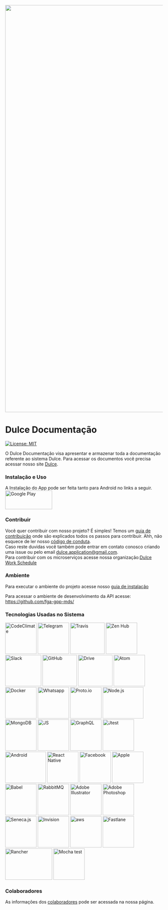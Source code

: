 [<img src="assets/img/dulceLogo/DulceHorizontal.svg" width="1300" title="">](https://fga-gpp-mds.github.io/Dulce//)
# Dulce Documentação
  [![License: MIT](https://img.shields.io/badge/License-MIT-yellow.svg)](https://opensource.org/licenses/MIT)

  O Dulce Documentação visa apresentar e armazenar toda a documentação referente ao sistema Dulce. Para acessar os documentos você precisa acessar nosso site [Dulce](https://fga-gpp-mds.github.io/Dulce//2018.1-Dulce_App/).




### Instalação e Uso
A Instalação do App pode ser feita tanto para Android  no links a seguir.  
<a href="https://play.google.com/store/apps/details?id=com.dulce"><img src="assets/img/logos/googleplay.png" width="150" height="60" title="Google Play"></a>

### Contribuir
Você quer contribuir com nosso projeto? É simples! Temos um [guia de contribuição](CONTRIBUTING.md) onde são explicados todos os passos para contribuir. Ahh, não esquece de ler nosso [código de conduta](CODE_OF_CONDUCT.md).   
Caso reste duvidas você também pode entrar em contato conosco criando uma issue ou pelo email dulce.application@gmail.com.  
Para contribuir com os microserviços acesse nossa organização:[Dulce Work Schedule](https://github.com/fga-gpp-mds/)

### Ambiente

Para executar o ambiente do projeto acesse nosso [guia de instalação](guia_de_instalacao.md)

Para acessar o ambiente de desenvolvimento da API acesse:  https://github.com/fga-gpp-mds/

### Tecnologias Usadas no Sistema

<img src="assets/img/logos/codeclimate.png" width="100" height="100" title="CodeClimate"> <img src="assets/img/logos/telegram.png" width="100" height="100" title="Telegram"> <img src="assets/img/logos/travis.gif" width="110" height="100" title="Travis"> <img src="assets/img/logos/zenhub.png" width="100" height="100" title="Zen Hub"> <img src="assets/img/logos/slack.gif" width="115" height="100" title="Slack"> <img src="assets/img/logos/GitHub.gif" width="110" height="100" title="GitHub"> <img src="assets/img/logos/drive.gif" width="110" height="100" title="Drive"> <img src="assets/img/logos/atom.png" width="100" height="100" title="Atom"> <img src="assets/img/logos/docker.gif" width="100" height="100" title="Docker"> <img src="assets/img/logos/whatsapp.png" width="100" height="100" title="Whatsapp"> <img src="assets/img/logos/protoio.png" width="100" height="100" title="Proto.io"> <img src="assets/img/logos/node.png" width="130" height="100" title="Node.js"> <img src="assets/img/logos/mongodb.png" width="100" height="100" title="MongoDB"> <img src="assets/img/logos/js.png" width="100" height="100" title="JS"> <img src="assets/img/logos/graphql.png" width="100" height="100" title="GraphQL"> <img src="assets/img/logos/jest.png" width="100" height="100" title="Jtest"> <img src="assets/img/logos/android.gif" width="130" height="100" title="Android"> <img src="assets/img/logos/react-native.png" width="100" height="100" title="React Native"> <img src="assets/img/logos/facebook.gif" width="100" height="100" title="Facebook">  <img src="assets/img/logos/apple.png" width="100" height="100" title="Apple"> <img src="assets/img/logos/babel.png" width="100" height="100" title="Babel"> <img src="assets/img/logos/RabbitMQ.png" width="100" height="100" title="RabbitMQ">  <img src="assets/img/logos/Illustrator_logo.png" width="100" height="100" title="Adobe Illustrator">  <img src="assets/img/logos/photoshop_logo.png" width="100" height="100" title="Adobe Photoshop">  <img src="assets/img/logos/seneca_logo.png" width="100" height="100" title="Seneca.js">  <img src="assets/img/logos/invision_logo.gif" width="100" height="100" title="Invision">  <img src="assets/img/logos/aws.png" width="100" height="100" title="aws">  <img src="assets/img/logos/fastlane.png" width="100" height="100" title="Fastlane">  <img src="assets/img/logos/rancher.png" width="150" height="100" title="Rancher">  <img src="assets/img/logos/mocha.png" width="100" height="100" title="Mocha test">


### Colaboradores
 As informações dos [colaboradores](https://fga-gpp-mds.github.io/Dulce//2018.1-Dulce_App/colaboradores.html) pode ser acessada na nossa página.
